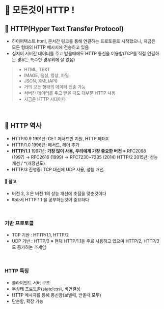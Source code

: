 # 🔎 모든것이 HTTP !

## 📌 HTTP(Hyper Text Transfer Protocol)
- 하이퍼텍스트 html, 문서간 링크를 통해 연결하는 프로토콜로 시작했으나, 지금은 모든 형태의 HTTP 메시지에 전송하고 있음
- 심지어 서버간 데이터를 주고 받을때에도 HTTP 통신을 이용함(TCP를 직접 연결하는 경우는 특수한 경우외에 잘 없음)

>   - HTML, TEXT  <br>
>   - IMAGE, 음성, 영상, 파일  <br>
>   - JSON, XML(API)  <br>
>   - 거의 모든 형태의 데이터 전송 가능 <br>
>   - 서버간 데이터를 주고 받을 때도 대부분 HTTP 사용  <br>
>   - 지금은 HTTP 시대이다  <br>

<br>

## 📌 HTTP 역사
- HTTP/0.9 1991년: GET 메서드만 지원, HTTP 헤더X
- HTTP/1.0 1996년: 메서드, 헤더 추가
- **HTTP/1.1** 1997년: **가장 많이 사용, 우리에게 가장 중요한 버전**
  ※ RFC2068 (1997) -> RFC2616 (1999) -> RFC7230~7235 (2014) HTTP/2 2015년: 성능 개선 / *(개정년도)
- HTTP/3 진행중: TCP 대신에 UDP 사용, 성능 개선

#### 🌟 참고
- 버전 2, 3 은 버전 1의 성능 개선에 초점을 맞춘것이다
- 따라서 HTTP 1.1 을 공부하는것이 중요하다

<br>

### 기반 프로토콜
- TCP 기반 : HTTP/1.1, HTTP/2
- UDP 기반 : HTTP/3
※ 현재 HTTP/1.1을 주로 사용하고 있으며 HTTP/2, HTTP/3 도 증가하는 추세임

<br>

### HTTP 특징
- 클라이언트 서버 구조
- 무상태 프로토콜(stateless), 비연결성
- HTTP 메시지를 통해 통신함(보낼때, 받을때 모두)
- 단순함, 확장 가능
